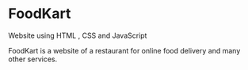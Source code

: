 # FoodKart
Website using HTML , CSS and JavaScript

FoodKart is a website of a restaurant for online food delivery and many other services. 




